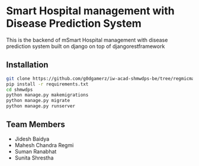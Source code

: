 
# Smart Hospital management with Disease Prediction System

This is the backend of mSmart Hospital management with disease prediction system built on django on top of djangorestframework

## Installation

```bash
git clone https://github.com/g0dgamerz/iw-acad-shmwdps-be/tree/regmicmahesh
pip install -r requirements.txt
cd shmwdps
python manage.py makemigrations
python manage.py migrate
python manage.py runserver
```

## Team Members

- Jidesh Baidya
- Mahesh Chandra Regmi
- Suman Ranabhat
- Sunita Shrestha

